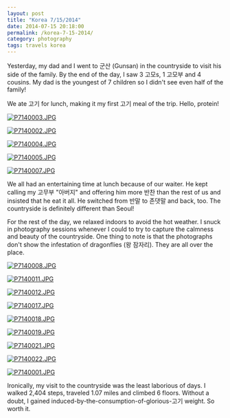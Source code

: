 ```yaml
---
layout: post
title: "Korea 7/15/2014"
date: 2014-07-15 20:18:00
permalink: /korea-7-15-2014/
category: photography
tags: travels korea
---
```

Yesterday, my dad and I went to 군산 (Gunsan) in the countryside to visit his side of the family. By the end of the day, I saw 3 고모s, 1 고모부 and 4 cousins. My dad is the youngest of 7 children so I didn't see even half of the family!

We ate 고기 for lunch, making it my first 고기 meal of the trip. Hello, protein!

[![P7140003.JPG](https://d23f6h5jpj26xu.cloudfront.net/xqbmeu3kansuda_small.jpg)](http://img.svbtle.com/xqbmeu3kansuda.jpg)

[![P7140002.JPG](https://d23f6h5jpj26xu.cloudfront.net/ncq7oz6yolj8mw_small.jpg)](http://img.svbtle.com/ncq7oz6yolj8mw.jpg)

[![P7140004.JPG](https://d23f6h5jpj26xu.cloudfront.net/xjbaskhfpfptmw_small.jpg)](http://img.svbtle.com/xjbaskhfpfptmw.jpg)

[![P7140005.JPG](https://d23f6h5jpj26xu.cloudfront.net/wizxkhju7lcb7a_small.jpg)](http://img.svbtle.com/wizxkhju7lcb7a.jpg)

[![P7140007.JPG](https://d23f6h5jpj26xu.cloudfront.net/eymflwhkq8apsa_small.jpg)](http://img.svbtle.com/eymflwhkq8apsa.jpg)

We all had an entertaining time at lunch because of our waiter. He kept calling my 고무부 "아버지" and offering him more 반찬 than the rest of us and insisted that he eat it all. He switched from 반말 to 존댓말 and back, too. The countryside is definitely different than Seoul!

For the rest of the day, we relaxed indoors to avoid the hot weather. I snuck in photography sessions whenever I could to try to capture the calmness and beauty of the countryside. One thing to note is that the photographs don't show the infestation of dragonflies (왕 잠자리). They are all over the place.

[![P7140008.JPG](https://d23f6h5jpj26xu.cloudfront.net/tcaptlicir7e0q_small.jpg)](http://img.svbtle.com/tcaptlicir7e0q.jpg)

[![P7140011.JPG](https://d23f6h5jpj26xu.cloudfront.net/zbuqewixwufngw_small.jpg)](http://img.svbtle.com/zbuqewixwufngw.jpg)

[![P7140012.JPG](https://d23f6h5jpj26xu.cloudfront.net/b7p6wumcyclxmg_small.jpg)](http://img.svbtle.com/b7p6wumcyclxmg.jpg)

[![P7140017.JPG](https://d23f6h5jpj26xu.cloudfront.net/at8umkhjrcyu5a_small.jpg)](http://img.svbtle.com/at8umkhjrcyu5a.jpg)

[![P7140018.JPG](https://d23f6h5jpj26xu.cloudfront.net/6opkmc1bi1qjnw_small.jpg)](http://img.svbtle.com/6opkmc1bi1qjnw.jpg)

[![P7140019.JPG](https://d23f6h5jpj26xu.cloudfront.net/fhv1dptrl26ccg_small.jpg)](http://img.svbtle.com/fhv1dptrl26ccg.jpg)

[![P7140021.JPG](https://d23f6h5jpj26xu.cloudfront.net/u3yrytcvbvkmza_small.jpg)](http://img.svbtle.com/u3yrytcvbvkmza.jpg)

[![P7140022.JPG](https://d23f6h5jpj26xu.cloudfront.net/wqko1kfu3et4a_small.jpg)](http://img.svbtle.com/wqko1kfu3et4a.jpg)

[![P7140001.JPG](https://d23f6h5jpj26xu.cloudfront.net/cumhinacat7jwa_small.jpg)](http://img.svbtle.com/cumhinacat7jwa.jpg)

Ironically, my visit to the countryside was the least laborious of days. I walked 2,404 steps, traveled 1.07 miles and climbed 6 floors. Without a doubt, I gained induced-by-the-consumption-of-glorious-고기 weight. So worth it.
